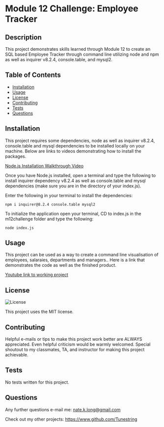 # Module 12 Challenge: Employee Tracker

## Description

This project demonstrates skills learned through Module 12 to create an SQL based Employee Tracker through command line utilizing node and npm as well as inquirer v8.2.4, console.table, and mysql2.

## Table of Contents
- [Installation](#installation)
- [Usage](#usage)
- [License](#license)
- [Contributing](#contributing)
- [Tests](#tests)
- [Questions](#questions)

## Installation
This project requires some dependencies, node as well as inquirer v8.2.4, console.table and mysql dependencies to be installed locally on your machine. Below are links to videos demonstrating how to install the packages.

[Node.js Installation Walkthrough Video](https://youtu.be/q5uAZbd4r3I)  

Once you have Node.js installed, open a terminal and type the following to install inquirer dependency v8.2.4 as well as console.table and mysql dependencies (make sure you are in the directory of your index.js).

Enter the following in your terminal to install the dependencies:
```
npm i inquirer@8.2.4 console.table mysql2
```
To initialize the application open your terminal, CD to index.js in the m12challenge folder and type the following:
```
node index.js
```

## Usage

This project can be used as a way to create a command line visualisation of employees, salaraies, departments and managers..
Here is a link that demonstrates the code as well as the finished product.

[Youtube link to working project](https://www.youtube.com/watch?v=lV1xsT-yjgI)

## License

![License](https://img.shields.io/badge/License-MIT-brightgreen.svg)


This project uses the MIT license.

## Contributing

Helpful e-mails or tips to make this project work better are ALWAYS appreciated. Even helpful criticism would be warmly welcomed. Special shoutout to my classmates, TA, and instructor for making this project achievable.

## Tests

No tests written for this project.

## Questions

Any further questions e-mail me: nate.k.long@gmail.com

Check out my other projects: https://www.github.com/Tunestring
